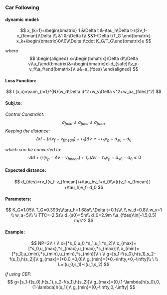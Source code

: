 ### Car Following 

#### dynamic model:

$$
x_{k+1}=\begin{bmatrix}
1 &\Delta t &-\tau_h\Delta t-r(2v_f-v_{feman})\Delta t\\
&1 &-\Delta t\\
&&1-\Delta t/T_G
\end{bmatrix}
x_k+\begin{bmatrix}0\\0\\\Delta t\cdot K_G/T_G\end{bmatrix}u
$$

where
$$
\begin{aligned}
x=\begin{bmatrix}\Delta d\\\Delta v\\a_f\end{bmatrix}&=\begin{bmatrix}d-d_{safe}\\v_p-v_f\\a_f\end{bmatrix}\\
u&=a_{fdes}
\end{aligned}
$$

#### Loss Function:

$$
L(x,u)=\sum_{i=1}^{N}(w_d\Delta d^2+w_v\Delta v^2+w_aa_{fdes}^2)
$$



#### Subj.to:

*Control Constraint:*
$$
a_{fmin}\leq a_{fdes} \leq a_{fmax}
$$
*Keeping the distance:*
$$
\Delta d-(r(v_f-v_{fmean})+\tau_h)\Delta v\ge -\tau_hv_p+d_{s0}-d_0
$$

*which can be converted to*:
$$
-\Delta d+(r(v_p-\Delta v-v_{fmean})+\tau_h)\Delta v -\tau_hv_p+d_{s0}-d_0\leq 0
$$


#### Expected distance:

$$
d_{des}=rv_f(v_f-v_{fmean})+\tau_hv_f+d_0\\=(r(v_f-v_{fmean}）+\tau_h)v_f+d_0
$$

#### Parameters:

$$
K_G=1.05\\ T_G=0.393s\\\tau_h=1.68s\\
\Delta t=0.1s\\\ \\ w_d=0.8\\ w_v=1 \\ w_a=5\\\ \\
TTC=-2.5s\\ d_{s0}=5m\\ d_0=2.9m
\\a_{fdes}\in[-1.5,0.5] m/s^2
$$

#### Example:

$$
NP=2\\
\ \\
x=[*s_0,u_0,*s_1,u_1,*s_2]\\
x_{max}=[*s_0,u_{max},*s_{max},u_{max},*s_{max}]\\
x_{min}=[*s_0,u_{min},*s_{min},u_{min},*s_{min}]\\
\ \\
g=[s_1-f(s_0),h(s_1),s_2-f(s_1),h(s_2)]\\
g_{max}=[*0,0,*0,0]\\
g_{min}=[*0,-\infty,*0,-\infty]\\
\ \\
L=l(u_0,s_1)+l(u_1,s_2)
$$

*if using CBF*:
$$
g=[s_1-f(s_0),h(s_1),s_2-f(s_1),h(s_2)]\\
g_{max}=[0,(1-\lambda)h(s_0),0,(1-\lambda)h(s_1)]\\
g_{min}=[0,-\infty,0,-\infty]
$$
